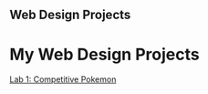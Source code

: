 ## Web Design Projects

<h1>My Web Design Projects</h1>


<a href="Lab1/index.html">Lab 1: Competitive Pokemon</a>